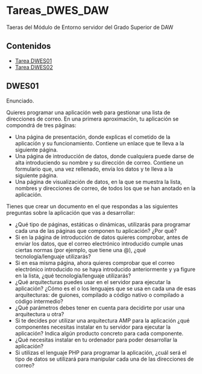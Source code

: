# Tareas_DWES_DAW
Taeras del Módulo de Entorno servidor del Grado Superior de DAW
## Contenidos
  - [Tarea DWES01](#DWES01)
  - [Tarea DWES02](#DWES02)


## DWES01
 Enunciado.
 
Quieres programar una aplicación web para gestionar una lista de direcciones de correo. En una primera aproximación, tu aplicación se compondrá de tres páginas:

 - Una página de presentación, donde explicas el cometido de la aplicación y su funcionamiento. Contiene un enlace que te lleva a la siguiente página.
 - Una página de introducción de datos, donde cualquiera puede darse de alta introduciendo su nombre y su dirección de correo. Contiene un formulario que, una vez rellenado, envía los datos y te lleva a la siguiente página.
 - Una página de visualización de datos, en la que se muestra la lista, nombres y direcciones de correo, de todos los que se han anotado en la aplicación.

Tienes que crear un documento en el que respondas a las siguientes preguntas sobre la aplicación que vas a desarrollar:
 - ¿Qué tipo de páginas, estáticas o dinámicas, utilizarás para programar cada una de las páginas que componen tu aplicación? ¿Por qué?
 - Si en la página de introducción de datos quieres comprobar, antes de enviar los datos, que el correo electrónico introducido cumple unas ciertas normas (por ejemplo, que tiene una @), ¿qué tecnología/lenguaje utilizarás?
 - Si en esa misma página, ahora quieres comprobar que el correo electrónico introducido no se haya introducido anteriormente y ya figure en la lista, ¿qué tecnología/lenguaje utilizarás?
 - ¿Qué arquitecturas puedes usar en el servidor para ejecutar la aplicación? ¿Cómo es el o los lenguajes que se usa en cada una de esas arquitecturas: de guiones, compilado a código nativo o compilado a código intermedio?
 - ¿Qué parámetros debes tener en cuenta para decidirte por usar una arquitectura u otra?
 - Si te decides por utilizar una arquitectura AMP para la aplicación ¿qué componentes necesitas instalar en tu servidor para ejecutar la aplicación? Indica algún producto concreto para cada componente.
 - ¿Qué necesitas instalar en tu ordenador para poder desarrollar la aplicación?
 - Si utilizas el lenguaje PHP para programar la aplicación, ¿cuál será el tipo de datos se utilizará para manipular cada una de las direcciones de correo?





